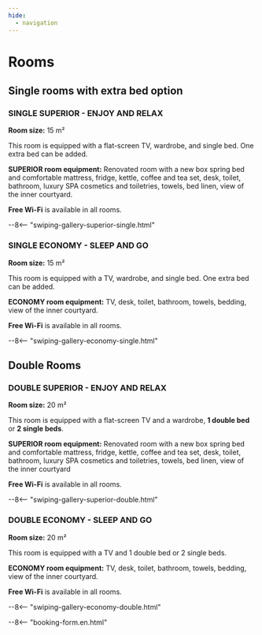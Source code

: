 ```yaml
---
hide:
  - navigation
---
```

# **Rooms**

## **Single rooms with extra bed option**

### <p class="notranslate" translate="no">SINGLE SUPERIOR - ENJOY AND RELAX</p>

**Room size:** 15 m²

This room is equipped with a flat-screen TV, wardrobe, and single bed. One extra bed can be added.

**SUPERIOR room equipment:** Renovated room with a new box spring bed and comfortable mattress, fridge, kettle, coffee and tea set, desk, toilet, bathroom, luxury SPA cosmetics and toiletries, towels, bed linen, view of the inner courtyard.

**Free Wi-Fi** is available in all rooms.

--8<-- "swiping-gallery-superior-single.html"

### <p class="notranslate" translate="no">SINGLE ECONOMY - SLEEP AND GO</p>

**Room size:** 15 m²

This room is equipped with a TV, wardrobe, and single bed. One extra bed can be added.

**ECONOMY room equipment:** TV, desk, toilet, bathroom, towels, bedding, view of the inner courtyard.

**Free Wi-Fi** is available in all rooms.

--8<-- "swiping-gallery-economy-single.html"

## **Double Rooms**

### <p class="notranslate" translate="no">DOUBLE SUPERIOR - ENJOY AND RELAX</p>

**Room size:** 20 m²

This room is equipped with a flat-screen TV and a wardrobe, **1 double bed** or **2 single beds**.

**SUPERIOR room equipment:** Renovated room with a new box spring bed and comfortable mattress, fridge, kettle, coffee and tea set, desk, toilet, bathroom, luxury SPA cosmetics and toiletries, towels, bed linen, view of the inner courtyard

**Free Wi-Fi** is available in all rooms.

--8<-- "swiping-gallery-superior-double.html"

### <p class="notranslate" translate="no">DOUBLE ECONOMY - SLEEP AND GO</p>

**Room size:** 20 m²

This room is equipped with a TV and 1 double bed or 2 single beds.

**ECONOMY room equipment:** TV, desk, toilet, bathroom, towels, bedding, view of the inner courtyard.

**Free Wi-Fi** is available in all rooms.

--8<-- "swiping-gallery-economy-double.html"

--8<-- "booking-form.en.html"
